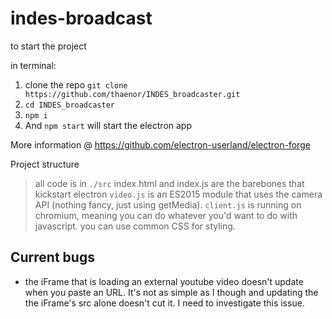 # indes-broadcast

to start the project

in terminal:
1. clone the repo `git clone https://github.com/thaenor/INDES_broadcaster.git`
2. `cd INDES_broadcaster`
3. `npm i`
4. And `npm start` will start the electron app

More information @ https://github.com/electron-userland/electron-forge


Project structure
> all code is in `./src` index.html and index.js are the barebones that kickstart electron
`video.js` is an ES2015 module that uses the camera API (nothing fancy, just using getMedia).
`client.js` is running on chromium, meaning you can do whatever you'd want to do with javascript.
you can use common CSS for styling.

## Current bugs
* the iFrame that is loading an external youtube video doesn't update when you paste an URL. It's not as simple as I though and updating the the iFrame's src alone doesn't cut it. I need to investigate this issue.

